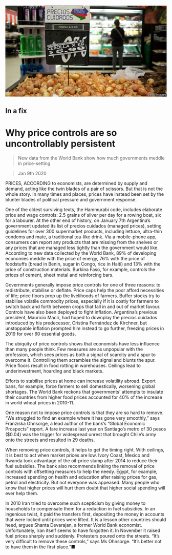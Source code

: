 ![](./images/20200111_FNP502.jpg)

## In a fix

# Why price controls are so uncontrollably persistent

> New data from the World Bank show how much governments meddle in price-setting

> Jan 9th 2020

PRICES, ACCORDING to economists, are determined by supply and demand, acting like the twin blades of a pair of scissors. But that is not the whole story. In many times and places, prices have instead been set by the blunter blades of political pressure and government response.

One of the oldest surviving texts, the Hammurabi code, includes elaborate price and wage controls: 2.5 grains of silver per day for a rowing boat, six for a labourer. At the other end of history, on January 7th Argentina’s government updated its list of precios cuidados (managed prices), setting guidelines for over 300 supermarket products, including lettuce, ultra-thin condoms and mate, a traditional tea-like drink. Via a mobile-phone app, consumers can report any products that are missing from the shelves or any prices that are managed less tightly than the government would like. According to new data collected by the World Bank, 89% of developing economies meddle with the price of energy, 76% with the price of foodstuffs (bread in Benin, sugar in Congo, rice in Haiti) and 13% with the price of construction materials. Burkina Faso, for example, controls the prices of cement, sheet metal and reinforcing bars.

Governments generally impose price controls for one of three reasons: to redistribute, stabilise or deflate. Price caps help the poor afford necessities of life; price floors prop up the livelihoods of farmers. Buffer stocks try to stabilise volatile commodity prices, especially if it is costly for farmers to switch back and forth between crops that fall in and out of market favour. Controls have also been deployed to fight inflation. Argentina’s previous president, Mauricio Macri, had hoped to downplay the precios cuidados introduced by his predecessor, Cristina Fernández de Kirchner, but unstoppable inflation prompted him instead to go further, freezing prices in 2019 for over 60 essential goods.

The ubiquity of price controls shows that economists have less influence than many people think. Few measures are as unpopular with the profession, which sees prices as both a signal of scarcity and a spur to overcome it. Controlling them scrambles the signal and blunts the spur. Price floors result in food rotting in warehouses. Ceilings lead to underinvestment, hoarding and black markets.

Efforts to stabilise prices at home can increase volatility abroad. Export bans, for example, force farmers to sell domestically, worsening global shortages. The World Bank reckons that governments’ attempts to insulate their countries from higher food prices accounted for 40% of the increase in world wheat prices in 2010-11.

One reason not to impose price controls is that they are so hard to remove. “We struggled to find an example where it has gone very smoothly,” says Franziska Ohnsorge, a lead author of the bank’s “Global Economic Prospects” report. A fare increase last year on Santiago’s metro of 30 pesos ($0.04) was the trigger for widespread unrest that brought Chile’s army onto the streets and resulted in 29 deaths.

When removing price controls, it helps to get the timing right. With ceilings, it is best to act when market prices are low. Ivory Coast, Mexico and Rwanda took advantage of the oil-price slump after 2014 to reduce their fuel subsidies. The bank also recommends linking the removal of price controls with offsetting measures to help the needy. Egypt, for example, increased spending on health and education after raising prices for gas, petrol and electricity. But not everyone was appeased. Many people who know that higher prices will hurt them doubt that higher social spending will ever help them.

In 2010 Iran tried to overcome such scepticism by giving money to households to compensate them for a reduction in fuel subsidies. In an ingenious twist, it paid the transfers first, depositing the money in accounts that were locked until prices were lifted. It is a lesson other countries should heed, argues Shanta Devarajan, a former World Bank economist. Unfortunately, Iran itself seems to have forgotten it. In November it raised fuel prices sharply and suddenly. Protesters poured onto the streets. “It’s very difficult to remove these controls,” says Ms Ohnsorge. “It’s better not to have them in the first place.”■